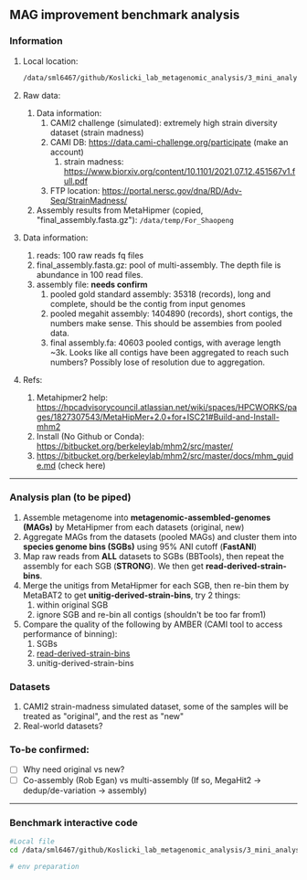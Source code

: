 ## MAG improvement benchmark analysis

### Information

1. Local location:

   ```bash
   /data/sml6467/github/Koslicki_lab_metagenomic_analysis/3_mini_analysis/20210922_Assembly_MAG_improvement_benchmark
   ```

2. Raw data:

   1. Data information: 
      1. CAMI2 challenge (simulated): extremely high strain diversity dataset (strain madness)
      2. CAMI DB: https://data.cami-challenge.org/participate (make an account)
         1. strain madness: https://www.biorxiv.org/content/10.1101/2021.07.12.451567v1.full.pdf
      3. FTP location: https://portal.nersc.gov/dna/RD/Adv-Seq/StrainMadness/
   2. Assembly results from MetaHipmer (copied, "final_assembly.fasta.gz"): `/data/temp/For_Shaopeng`

3. Data information:

   1. reads: 100 raw reads fq files
   2. final_assembly.fasta.gz: pool of multi-assembly. The depth file is abundance in 100 read files.
   3. assembly file: **needs confirm**
      1. pooled gold standard assembly: 35318 (records), long and complete, should be the contig from input genomes
      2. pooled megahit assembly: 1404890 (records), short contigs, the numbers make sense. This should be assembies from pooled data.
      3. final assembly.fa: 40603 pooled contigs, with average length ~3k. Looks like all contigs have been aggregated to reach such numbers? Possibly lose of resolution due to aggregation.

4. Refs:

   1. Metahipmer2 help: https://hpcadvisorycouncil.atlassian.net/wiki/spaces/HPCWORKS/pages/1827307543/MetaHipMer+2.0+for+ISC21#Build-and-Install-mhm2
   2. Install (No Github or Conda): https://bitbucket.org/berkeleylab/mhm2/src/master/
   3. https://bitbucket.org/berkeleylab/mhm2/src/master/docs/mhm_guide.md (check here)



---

### Analysis plan (to be piped)

1. Assemble metagenome into **metagenomic-assembled-genomes (MAGs)** by MetaHipmer from each datasets (original, new)
2. Aggregate MAGs from the datasets (pooled MAGs) and cluster them into **species genome bins (SGBs)** using 95% ANI cutoff (**FastANI**)
3. Map raw reads from **ALL** datasets to SGBs (BBTools), then repeat the assembly for each SGB (**STRONG**). We then get **read-derived-strain-bins**.
4. Merge the unitigs from MetaHipmer for each SGB, then re-bin them by MetaBAT2 to get **unitig-derived-strain-bins**, try 2 things:
   1. within original SGB
   2. ignore SGB and re-bin all contigs (shouldn't be too far from1)
5. Compare the quality of the following by AMBER (CAMI tool to access performance of binning):
   1. SGBs
   2. <u>read-derived-strain-bins</u>
   3. unitig-derived-strain-bins



### Datasets

1. CAMI2 strain-madness simulated dataset, some of the samples will be treated as "original", and the rest as "new"
2. Real-world datasets?



### To-be confirmed:

- [ ] Why need original vs new?
- [ ] Co-assembly (Rob Egan) vs multi-assembly (If so, MegaHit2 -> dedup/de-variation -> assembly)

---

### Benchmark interactive code

```bash
#Local file
cd /data/sml6467/github/Koslicki_lab_metagenomic_analysis/3_mini_analysis/20210922_Assembly_MAG_improvement_benchmark

# env preparation

```

